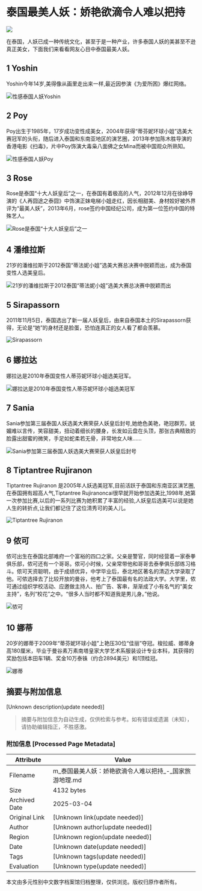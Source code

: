 # 泰国最美人妖：娇艳欲滴令人难以把持

![](http://up.cntgol.com/uploads/allimg/c170130/14UK023E2H0-13539_lit.jpg)

在泰国，人妖已成一种传统文化，甚至于是一种产业，许多泰国人妖的美甚至不逊真正美女，下面我们来看看网友心目中泰国最美人妖。

## 1 Yoshin

Yoshin今年14岁,美得像从画里走出来一样,最近因参演《为爱所困》爆红网络。

![性感泰国人妖Yoshin](/uploads/allimg/c170130/14UK023E2H0-13539.jpg)

## 2 Poy

Poy出生于1985年，17岁成功变性成美女，2004年获得“蒂芬妮环球小姐”选美大赛冠军的头衔，随后进入泰国和东南亚地区的演艺圈，2013年参加陈木胜导演的香港电影《扫毒》，片中Poy饰演大毒枭八面佛之女Mina而被中国观众所熟知。

![性感泰国人妖Poy](/uploads/allimg/c170130/14UK023W5S0-21552.jpg)

## 3 Rose

Rose是泰国“十大人妖皇后”之一，在泰国有着极高的人气，2012年12月在徐峥导演的《人再囧途之泰囧》中饰演正妹电梯小姐走红，因长相甜美、身材姣好被外界评为“最美人妖”，2013年6月，rose签约中国经纪公司，成为第一位签约中国的特殊艺人。

![Rose是泰国“十大人妖皇后”之一](/uploads/allimg/c170130/14UK023a4020-3I29.jpg)

## 4 潘维拉斯

21岁的潘维拉斯于2012泰国“蒂法妮小姐”选美大赛总决赛中脱颖而出，成为泰国变性人选美皇后。

![21岁的潘维拉斯于2012泰国“蒂法妮小姐”选美大赛总决赛中脱颖而出](/uploads/allimg/c170130/14UK0240b2Z-4LM.jpg)

## 5 Sirapassorn

2011年11月5日，泰国选出了新一届人妖皇后，由来自泰国本土的Sirapassorn获得，无论是“她”的身材还是脸蛋，恐怕连真正的女人看了都会羡慕。

![Sirapassorn](/uploads/allimg/c170130/14UK02422K20-5BJ.jpg)

## 6 娜拉达

娜拉达是2010年泰国变性人蒂芬妮环球小姐选美冠军。

![娜拉达是2010年泰国变性人蒂芬妮环球小姐选美冠军](/uploads/allimg/c170130/14UK02435VP-Bb7.jpg)

## 7 Sania

Sania参加第三届泰国人妖选美大赛荣获人妖皇后封号,她绝色美艳，艳冠群芳。妩媚难以言传，笑容甜美，扭动着细长的腰身，长发如云盘在头顶，那张古典精致的脸露出甜蜜的微笑，手足如蛇柔若无骨，非常地女人味……

![Sania参加第三届泰国人妖选美大赛荣获人妖皇后封号](/uploads/allimg/c170130/14UK0244V520-MR2.jpg)

## 8 Tiptantree Rujiranon

Tiptantree Rujiranon 是2005年人妖选美冠军,目前活跃于泰国和东南亚区演艺圈,在泰国拥有超高人气,Tiptantree Rujiranoncai很早就开始参加选美比,1998年,她第一次参加比赛,以后的一系列比赛为她积累了丰富的经验,人妖皇后选美可以说是她人生的转折点,让我们都记住了这位清秀可的美人儿。

![Tiptantree Rujiranon](/uploads/allimg/c170130/14UK024612960-WQ4.jpg)

## 9 侬可

侬可出生在泰国北部难府一个富裕的四口之家。父亲是警官，同时经营着一家泰拳俱乐部，侬可还有一个哥哥。侬可小时候，父亲常带他和哥哥去泰拳俱乐部练习格斗。侬可天资聪明，由于成绩优异，中学毕业后，泰北地区著名的清迈大学录取了他。可侬选择去了比较开放的曼谷，他考上了泰国最有名的法政大学。大学里，侬可通过组织学校活动、应邀做主持人、拍广告、客串，渐渐成了小有名气的“美女主持”，名列“校花”之中。“很多人当时都不知道我是男儿身。”他说。

![侬可](/uploads/allimg/c170130/14UK024J120-95607.jpg)

## 10 娜蒂

20岁的娜蒂于2009年“蒂芬妮环球小姐”上艳压30位“佳丽”夺冠。梭拉威、娜蒂身高180厘米，毕业于曼谷素万素南塔皇家大学艺术系服装设计专业本科，其获得的奖励包括本田车1辆、奖金10万泰铢（约合2894美元）和1顶桂冠。

![娜蒂](/uploads/allimg/c170130/14UK024W0N0-102L5.jpg)
<!-- tcd_original_link http://m.cntgol.com/pcarticle/116370 -->


## 摘要与附加信息

<!-- tcd_abstract -->
[Unknown description(update needed)]
<!-- tcd_abstract_end -->

> 摘要与附加信息为自动生成，仅供检索与参考。如有错误或遗漏（未知），请协助编辑指正，不胜感激。

### 附加信息 [Processed Page Metadata]

| Attribute       | Value                                  |
|-----------------|----------------------------------------|
| Filename        | m_泰国最美人妖：娇艳欲滴令人难以把持_-_国家旅游地理.md                             |
| Size            | 4132 bytes                           |
| Archived Date   | 2025-03-04                             |
| Original Link   | [Unknown link(update needed)]                       |
| Author          | [Unknown author(update needed)]                               |
| Region          | [Unknown region(update needed)]                               |
| Date            | [Unknown date(update needed)]                                 |
| Tags            | [Unknown tags(update needed)]                                 |
| Evaluation            | [Unknown type(update needed)]                                 |
<!-- tcd_table_end -->

本文由多元性别中文数字档案馆归档整理，仅供浏览。版权归原作者所有。
